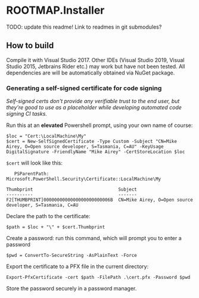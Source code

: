 # ROOTMAP.Installer

TODO: update this readme! Link to readmes in git submodules?

## How to build

Compile it with Visual Studio 2017. Other IDEs (Visual Studio 2019, Visual Studio 2015, Jetbrains Rider etc.) may work but have not been tested. All dependencies are will be automatically obtained via NuGet package.

### Generating a self-signed certificate for code signing

*Self-signed certs don't provide any verifiable trust to the end user, but they're good to use as a placeholder while developing automated code signing CI tasks.*

Run this at an **elevated** Powershell prompt, using your own name of course:

```
$loc = "Cert:\LocalMachine\My"
$cert = New-SelfSignedCertificate -Type Custom -Subject "CN=Mike Airey, O=Open source developer, S=Tasmania, C=AU" -KeyUsage DigitalSignature -FriendlyName "Mike Airey" -CertStoreLocation $loc
```
`$cert` will look like this:
```
   PSParentPath: Microsoft.PowerShell.Security\Certificate::LocalMachine\My

Thumbprint                                Subject
----------                                -------
F2[THUMBPRINT]0000000000000000000000006B  CN=Mike Airey, O=Open source developer, S=Tasmania, C=AU
```
Declare the path to the certificate:
```
$path = $loc + "\" + $cert.Thumbprint
```
Create a password: run this command, which will prompt you to enter a password
```
$pwd = ConvertTo-SecureString -AsPlainText -Force
```
Export the certificate to a PFX file in the current directory:
```
Export-PfxCertificate -cert $path -FilePath .\cert.pfx -Password $pwd
```
Store the password securely in a password manager.
